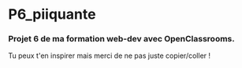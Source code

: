 # P6_piiquante

### Projet 6 de ma formation web-dev avec OpenClassrooms.

Tu peux t'en inspirer mais merci de ne pas juste copier/coller !
